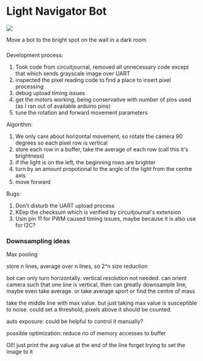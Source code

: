 # Light Navigator Bot

![](https://github.com/user-attachments/assets/9f7a2300-5874-47f7-a1e5-54a47a25ee2c)

Move a bot to the bright spot on the wall in a dark room

### 

Development process:
1. Took code from circuitjournal, removed all unnecessary code except that which sends grayscale image over UART
2. inspected the pixel reading code to find a place to insert pixel processing
3. debug upload timing issues
4. get the motors working, being conservative with number of pins used (as I ran out of available arduino pins)
5. tune the rotation and forward movement parameters

Algorithm:
1. We only care about horizontal movement, so rotate the camera 90 degrees so each pixel row is vertical
2. store each row in a buffer, take the average of each row (call this it's brightness)
3. if the light is on the left, the beginning rows are brighter
4. turn by an amount propotional to the angle of the light from the centre axis
5. move forward

Bugs:
1. Don't disturb the UART upload process
2. KEep the checksum which is verified by circuitjournal's extension
3. Usin pin 11 for PWM caused timing issues, maybe because it is also use for I2C?


### Downsampling ideas

Max pooling

store n lines, average over n lines, so 2^n size reduction

bot can only turn horizontally. vertical resolution not needed. can orient camera such that one line is vertical, then can greatly downsample line, maybe even take average.
or take average sport
or find the centre of mass

take the middle line with max value.
but just taking max value is susceptible to noise.
could set a threshold, pixels above it should be counted.

auto exposure: could be helpful to control it manually?

possible optimization: reduce no of memory accesses to buffer

OI!!
just print the avg value at the end of the line
forget trying to set the image to it
